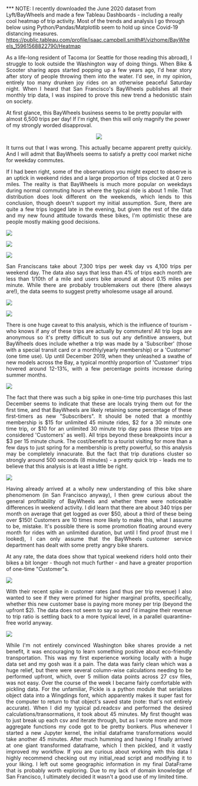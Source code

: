 
 *** NOTE: I recently downloaded the June 2020 dataset from Lyft/BayWheels and made a few Tableau Dashboards - including a really cool heatmap of trip activity. Most of the trends and analysis I go through below using Python/Pandas/Matplotlib seem to hold up since Covid-19 distancing measures.
 https://public.tableau.com/profile/isaac.campbell.smith#!/vizhome/BayWheels_15961568822790/Heatmap
<p align="justify">
As a life-long resident of Tacoma (or Seattle for those reading this abroad), I struggle to look outside the Washington way of doing things. When Bike & Scooter sharing apps started popping up a few years ago, I'd hear story after story of people throwing them into the water. I'd see, in my opinion, entirely too many drunken joy rides on an otherwise peaceful Saturday night. When I heard that San Francisco's BayWheels publishes all their monthly trip data, I was inspired to prove this new trend a hedonistic stain on society.

At first glance, this BayWheels business seems to be pretty popular with almost 6,500 trips per day! If I'm right, then this will only magnify the power of my strongly worded disapproval.
 
<p align="center">    
<img src="https://raw.githubusercontent.com/isaac-campbell-smith/BayWheels/master/Charts/Growth.png" />

<p align="justify">
It turns out that I was wrong. This actually became apparent pretty quickly. And I will admit that BayWheels seems to satisfy a pretty cool market niche for weekday commutes.
    
<p align="justify">
If I had been right, some of the observations you might expect to observe is an uptick in weekend rides and a large proportion of trips clocked at 0 zero miles. The reality is that BayWheels is much more popular on weekdays during normal commuting hours where the typical ride is about 1 mile. That distribution does look different on the weekends, which lends to this conclusion, though doesn't support my initial assumption. Sure, there are quite a few trips logged late in the evening, but given the rest of the data and my new found attitude towards these bikes, I'm optimistic these are people mostly making good decisions.
<p></p>
<img src="https://raw.githubusercontent.com/isaac-campbell-smith/BayWheels/master/Charts/TripsperDay.png" />
<p></p>
<img src="https://raw.githubusercontent.com/isaac-campbell-smith/BayWheels/master/Charts/TripTimeDistribution.png"/>
<p></p>
<p></p>
<img src="https://raw.githubusercontent.com/isaac-campbell-smith/BayWheels/master/Charts/WeekendTimes.png"/>
<p></p>
<p align="justify"> San Franciscans take about 7,300 trips per week day vs 4,100 trips per weekend day. The data also says that less than 4% of trips each month are less than 1/10th of a mile and users bike around at about 0.15 miles per minute. While there are probably troublemakers out there (there always are!), the data seems to suggest pretty wholesome usage all around.
<p></p>    
<img src="https://raw.githubusercontent.com/isaac-campbell-smith/BayWheels/master/Charts/ShortTripsProportion.png"/>
<p></p>
<img src="https://raw.githubusercontent.com/isaac-campbell-smith/BayWheels/master/Charts/TimevDistance.png"/>
<p></p>

<p align="justify">
There is one huge caveat to this analysis, which is the influence of tourism - who knows if any of these trips are actually by commuters! All trip logs are anonymous so it's pretty difficult to sus out any definitive answers, but BayWheels does include whether a trip was made by a 'Subscriber' (those with a special transit card or a monthly/yearly membership) or a 'Customer' (one time use). Up until December 2019, when they unleashed a swathe of new models across the Bay, a typical monthly proportion of 'Customer' trips hovered around 12-13%, with a few percentage points increase during summer months. </p> 
   
<img src="https://raw.githubusercontent.com/isaac-campbell-smith/BayWheels/master/Charts/CustomerProportion.png"/>

<p align="justify">    
The fact that there was such a big spike in one-time trip purchases this last December seems to indicate that these are locals trying them out for the first time, and that BayWheels are likely retaining some percentage of these first-timers as new "Subscribers". It should be noted that a monthly membership is $15 for unlimited 45 minute rides, $2 for a 30 minute one time trip, or $10 for an unlimited 30 minute trip day pass (these trips are considered 'Customers' as well). All trips beyond these breakpoints incur a $3 per 15 minute chunk. The cost/benefit to a tourist visiting for more than a few days to just spring for a membership is pretty powerful, so this analysis may be completely innacurate. But the fact that trip durations cluster so strongly around 500 seconds (8 minutes) - a pretty quick trip - leads me to believe that this analysis is at least a little be right.
<p></p>    
<img src="https://raw.githubusercontent.com/isaac-campbell-smith/BayWheels/master/Charts/TripDurationDistribution.png"/>
<p></p>

<p align="justify">
Having already arrived at a wholly new understanding of this bike share phenomenom (in San Francisco anyway), I then grew curious about the general profitability of BayWheels and whether there were noticeable differences in weekend activity. I did learn that there are about 340 trips per month on average that get logged as over $50, about a third of these being over $150!
Customers are 10 times more likely to make this, what I assume to be, mistake. It's possible there is some promotion floating around every month for rides with an unlimited duration, but until I find proof (trust me I looked), I can only assume that the BayWheels customer service department has dealt with some pretty angry bike sharers.
    
<p align="justify">
At any rate, the data does show that typical weekend riders hold onto their bikes a bit longer - though not much further - and have a greater proportion of one-time "Customer"s. 
    
<p></p>
<img src="https://raw.githubusercontent.com/isaac-campbell-smith/BayWheels/master/Charts/Week_v_end.png"/>
<p></p>    

<p align="justify">
With their recent spike in customer rates (and thus per trip revenue) I also wanted to see if they were primed for higher marginal profits, specifically, whether this new customer base is paying more money per trip (beyond the upfront $2). The data does not seem to say so and I'd imagine their revenue to trip ratio is settling back to a more typical level, in a parallel quarantine-free world anyway.
    
<p></p>
<img src="https://raw.githubusercontent.com/isaac-campbell-smith/BayWheels/master/Charts/BigMoneyDistribution.png"/>
<p></p>
    
<p align="justify">
While I'm not entirely convinced Washington bike shares provide a net benefit, it was encouraging to learn something positive about eco-friendly transportation. This was my first experience working locally with a huge data set and my gosh was it a pain. The data was fairly clean which was a huge relief, but there were several column-wise calculations needing to be performed upfront, which, over 5 million data points across 27 csv files, was not easy. Over the course of the week I became fairly comfortable with pickling data. For the unfamiliar, Pickle is a python module that serializes object data into a Wingdings font, which apparently makes it super fast for the computer to return to that object's saved state (note: that's not entirely accurate). When I did my typical pd.readcsv and performed the desired calculations/transormations, it took about 45 minutes. My first thought was to just break up each csv and iterate through, but as I wrote more and more aggregate functions my code got to be pretty bonkers. Plus whenever I started a new Jupyter kernel, the initial dataframe transformations would take another 45 minutes. After much humming and hawing I finally arrived at one giant transformed dataframe, which I then pickled, and it vastly improved my workflow. If you are curious about working with this data I highly recommend checking out my initial_read script and modifying it to your liking. I left out some geographic information in my final DataFrame that is probably worth exploring. Due to my lack of domain knowledge of San Francisco, I ultimately decided it wasn't a good use of my limited time.
